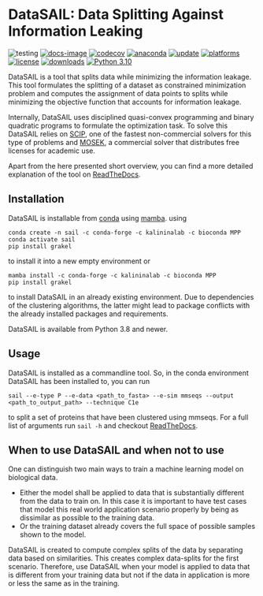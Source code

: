 # DataSAIL: Data Splitting Against Information Leaking 

![testing](https://github.com/kalininalab/glyles/actions/workflows/test.yaml/badge.svg)
[![docs-image](https://readthedocs.org/projects/glyles/badge/?version=latest)](https://datasail.readthedocs.io/en/latest/index.html)
[![codecov](https://codecov.io/gh/kalininalab/DataSAIL/branch/main/graph/badge.svg)](https://codecov.io/gh/kalininalab/DataSAIL)
[![anaconda](https://anaconda.org/kalininalab/datasail/badges/version.svg)](https://anaconda.org/kalininalab/datasail)
[![update](https://anaconda.org/kalininalab/datasail/badges/latest_release_date.svg)](https://anaconda.org/kalininalab/datasail)
[![platforms](https://anaconda.org/kalininalab/datasail/badges/platforms.svg)](https://anaconda.org/kalininalab/datasail)
[![license](https://anaconda.org/kalininalab/datasail/badges/license.svg)](https://anaconda.org/kalininalab/datasail)
[![downloads](https://anaconda.org/kalininalab/datasail/badges/downloads.svg)](https://anaconda.org/kalininalab/datasail)
[![Python 3.10](https://img.shields.io/badge/python-3.10-blue.svg)](https://www.python.org/downloads/release/python-3100/)

DataSAIL is a tool that splits data while minimizing the information leakage. This tool formulates the splitting of a 
dataset as constrained minimization problem and computes the assignment of data points to splits while minimizing the 
objective function that accounts for information leakage.

Internally, DataSAIL uses disciplined quasi-convex programming and binary quadratic programs to formulate the 
optimization task. To solve this DataSAIL relies on [SCIP](https://scipopt.org/), one of the fastest non-commercial 
solvers for this type of problems and [MOSEK](https://mosek.com), a commercial solver that distributes free licenses 
for academic use.

Apart from the here presented short overview, you can find a more detailed explanation of the tool on 
[ReadTheDocs](https://datasail.readthedocs.io/en/latest/index.html). 

## Installation

DataSAIL is installable from [conda](https://anaconda.org/kalininalab/datasail) using
[mamba](https://mamba.readthedocs.io/en/latest/installation.html#existing-conda-install>).
using

````shell
conda create -n sail -c conda-forge -c kalininalab -c bioconda MPP
conda activate sail
pip install grakel
````

to install it into a new empty environment or

````shell
mamba install -c conda-forge -c kalininalab -c bioconda MPP
pip install grakel
````

to install DataSAIL in an already existing environment. Due to dependencies of the clustering algorithms, the latter 
might lead to package conflicts with the already installed packages and requirements.

DataSAIL is available from Python 3.8 and newer.

## Usage

DataSAIL is installed as a commandline tool. So, in the conda environment DataSAIL has been installed to, you can run 

````shell
sail --e-type P --e-data <path_to_fasta> --e-sim mmseqs --output <path_to_output_path> --technique C1e
````

to split a set of proteins that have been clustered using mmseqs. For a full list of arguments run `sail -h` and 
checkout [ReadTheDocs](https://datasail.readthedocs.io/en/latest/index.html).

## When to use DataSAIL and when not to use

One can distinguish two main ways to train a machine learning model on biological data. 
* Either the model shall be applied to data that is substantially different from the data to train on. In this case it 
  is important to have test cases that model this real world application scenario properly by being as dissimilar as 
  possible to the training data. 
* Or the training dataset already covers the full space of possible samples shown to the model.

DataSAIL is created to compute complex splits of the data by separating data based on similarities. This creates 
complex data-splits for the first scenario. Therefore, use DataSAIL when your model is applied to data that is 
different from your training data but not if the data in application is more or less the same as in the training.
